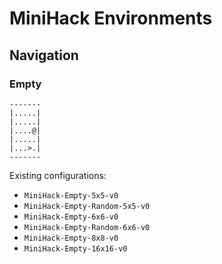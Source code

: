 # MiniHack Environments

## Navigation

### Empty


```
-------
|.....|
|.....|
|....@|
|.....|
|...>.|
-------
```

Existing configurations:
- `MiniHack-Empty-5x5-v0`
- `MiniHack-Empty-Random-5x5-v0`
- `MiniHack-Empty-6x6-v0`
- `MiniHack-Empty-Random-6x6-v0`
- `MiniHack-Empty-8x8-v0`
- `MiniHack-Empty-16x16-v0`
